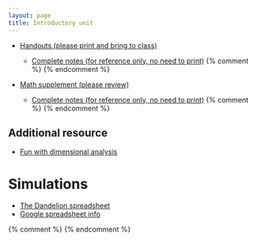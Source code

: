 ```yaml
---
layout: page
title: Introductory unit
---
```


* [Handouts (please print and bring to class)](/materials/intro.handouts.pdf)
  * [Complete notes (for reference only, no need to print)](/materials/intro.complete.pdf)
{% comment %} 
{% endcomment %} 

* [Math supplement (please review)](/materials/math.handouts.pdf)
  * [Complete notes (for reference only, no need to print)](/materials/math.complete.pdf)
{% comment %} 
{% endcomment %} 

## Additional resource

  * [Fun with dimensional analysis](http://www.alysion.org/dimensional/fun.htm)

# Simulations

* [The Dandelion spreadsheet](http://tinyurl.com/DandelionModel2019)
* [Google spreadsheet info](spreadsheets.html)

{% comment %} 
{% endcomment %} 
